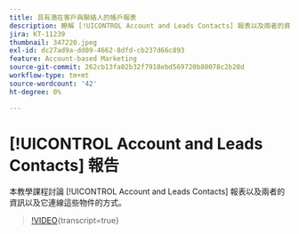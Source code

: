 ```yaml
---
title: 具有潛在客戶與聯絡人的帳戶報表
description: 瞭解 [!UICONTROL Account and Leads Contacts] 報表以及兩者的資訊以及它連線這些物件的方式。
jira: KT-11239
thumbnail: 347220.jpeg
exl-id: dc27ad9a-dd09-4662-8dfd-cb237d66c893
feature: Account-based Marketing
source-git-commit: 262cb13fa02b32f7918ebd569720b80078c2b28d
workflow-type: tm+mt
source-wordcount: '42'
ht-degree: 0%

---
```


# [!UICONTROL Account and Leads Contacts] 報告

本教學課程討論 [!UICONTROL Account and Leads Contacts] 報表以及兩者的資訊以及它連線這些物件的方式。

>[!VIDEO](https://video.tv.adobe.com/v/347220/?learn=on){transcript=true}
